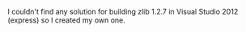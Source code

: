 I couldn't find any solution for building zlib 1.2.7 in Visual Studio 2012 (express) so I created my own one.